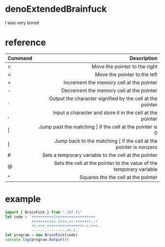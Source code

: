 # denoExtendedBrainfuck

I was very bored


# reference

| Command        | Description  |
| ---------------| ------------:|
| >              | Move the pointer to the right|
| <              | Move the pointer to the left|
| +              | Increment the memory cell at the pointer|
| -              | Decrement the memory cell at the pointer|
| .              | Output the character signified by the cell at the pointer|
| ,              | Input a character and store it in the cell at the pointer|
| [              | Jump past the matching ] if the cell at the pointer is 0|
| ]              | Jump back to the matching [ if the cell at the pointer is nonzero|
| #              | Sets a temporary variable to the cell at the pointer|
| @              | Sets the cell at the pointer to the value of the temporary variable|
| ^              | Squares the the cell at the pointer|


# example

```js
import { BrainFuck } from "./bf.ts"
let code = `++++++++++[>+++++++>+++++++++
            +>+++>+<<<<-]>++.>+.+++++++..+
            ++.>++.<<+++++++++++++++.>.+++.
            ------.--------.>+.>.`
let program = new BrainFuck(code)
console.log(program.Output())


```

